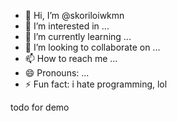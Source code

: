 - 👋 Hi, I’m @skoriloiwkmn
- 👀 I’m interested in ...
- 🌱 I’m currently learning ...
- 💞️ I’m looking to collaborate on ...
- 📫 How to reach me ...
- 😄 Pronouns: ...
- ⚡ Fun fact: i hate programming, lol

<!---
skoriloiwkmn/skoriloiwkmn is a ✨ special ✨ repository because its `README.md` (this file) appears on your GitHub profile.
You can click the Preview link to take a look at your changes.
--->


todo for demo
